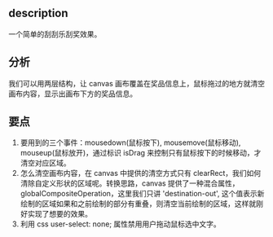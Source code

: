## description
一个简单的刮刮乐刮奖效果。

## 分析
我们可以用两层结构，让 canvas 画布覆盖在奖品信息上，鼠标拖过的地方就清空画布内容，显示出画布下方的奖品信息。

## 要点
1. 要用到的三个事件：mousedown(鼠标按下), mousemove(鼠标移动), mouseup(鼠标放开)，通过标识 isDrag 来控制只有鼠标按下的时候移动，才清空对应区域。
2. 怎么清空画布内容，在 canvas 中提供的清空方式只有 clearRect，我们如何清除自定义形状的区域呢。转换思路，canvas 提供了一种混合属性，globalCompositeOperation，这里我们只讲 'destination-out', 这个值表示新绘制的区域如果和之前绘制的部分有重叠，则清空当前绘制的区域，这样就刚好实现了想要的效果。
3. 利用 css user-select: none; 属性禁用用户拖动鼠标选中文字。